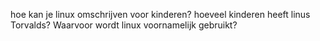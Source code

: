 hoe kan je linux omschrijven voor kinderen?
hoeveel kinderen heeft linus Torvalds?
Waarvoor wordt linux voornamelijk gebruikt?
